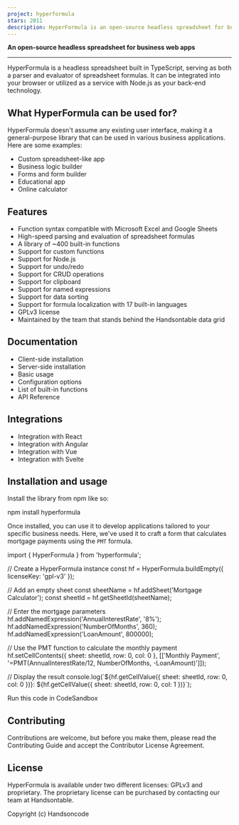```yaml
---
project: hyperformula
stars: 2011
description: HyperFormula is an open-source headless spreadsheet for business web apps. It comes with over 400 formulas, CRUD operations, undo-redo, clipboard support, and sorting.
---
```


  

**An open-source headless spreadsheet for business web apps**

  

* * *

HyperFormula is a headless spreadsheet built in TypeScript, serving as both a parser and evaluator of spreadsheet formulas. It can be integrated into your browser or utilized as a service with Node.js as your back-end technology.

What HyperFormula can be used for?
----------------------------------

HyperFormula doesn't assume any existing user interface, making it a general-purpose library that can be used in various business applications. Here are some examples:

-   Custom spreadsheet-like app
-   Business logic builder
-   Forms and form builder
-   Educational app
-   Online calculator

Features
--------

-   Function syntax compatible with Microsoft Excel and Google Sheets
-   High-speed parsing and evaluation of spreadsheet formulas
-   A library of ~400 built-in functions
-   Support for custom functions
-   Support for Node.js
-   Support for undo/redo
-   Support for CRUD operations
-   Support for clipboard
-   Support for named expressions
-   Support for data sorting
-   Support for formula localization with 17 built-in languages
-   GPLv3 license
-   Maintained by the team that stands behind the Handsontable data grid

Documentation
-------------

-   Client-side installation
-   Server-side installation
-   Basic usage
-   Configuration options
-   List of built-in functions
-   API Reference

Integrations
------------

-   Integration with React
-   Integration with Angular
-   Integration with Vue
-   Integration with Svelte

Installation and usage
----------------------

Install the library from npm like so:

npm install hyperformula

Once installed, you can use it to develop applications tailored to your specific business needs. Here, we've used it to craft a form that calculates mortgage payments using the `PMT` formula.

import { HyperFormula } from 'hyperformula';

// Create a HyperFormula instance
const hf \= HyperFormula.buildEmpty({ licenseKey: 'gpl-v3' });

// Add an empty sheet
const sheetName \= hf.addSheet('Mortgage Calculator');
const sheetId \= hf.getSheetId(sheetName);

// Enter the mortgage parameters
hf.addNamedExpression('AnnualInterestRate', '8%');
hf.addNamedExpression('NumberOfMonths', 360);
hf.addNamedExpression('LoanAmount', 800000);

// Use the PMT function to calculate the monthly payment
hf.setCellContents({ sheet: sheetId, row: 0, col: 0 }, \[\['Monthly Payment', '=PMT(AnnualInterestRate/12, NumberOfMonths, -LoanAmount)'\]\]);

// Display the result
console.log(\`${hf.getCellValue({ sheet: sheetId, row: 0, col: 0 })}: ${hf.getCellValue({ sheet: sheetId, row: 0, col: 1 })}\`);

Run this code in CodeSandbox

Contributing
------------

Contributions are welcome, but before you make them, please read the Contributing Guide and accept the Contributor License Agreement.

License
-------

HyperFormula is available under two different licenses: GPLv3 and proprietary. The proprietary license can be purchased by contacting our team at Handsontable.

Copyright (c) Handsoncode
